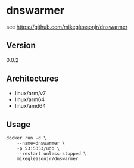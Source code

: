 # dnswarmer

see https://github.com/mikegleasonjr/dnswarmer

## Version

0.0.2

## Architectures

* linux/arm/v7
* linux/arm64
* linux/amd64

## Usage

```
docker run -d \
    --name=dnswarmer \
    -p 53:5353/udp \
    --restart unless-stopped \
    mikegleasonjr/dnswarmer
```
